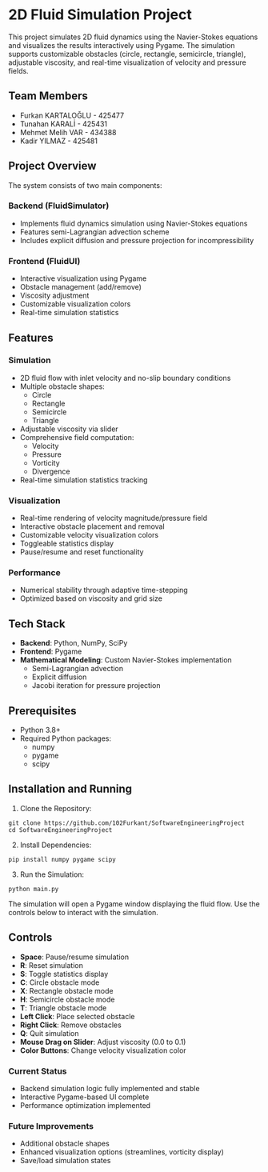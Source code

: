 # 2D Fluid Simulation Project

This project simulates 2D fluid dynamics using the Navier-Stokes equations and visualizes the results interactively using Pygame. The simulation supports customizable obstacles (circle, rectangle,
semicircle, triangle), adjustable viscosity, and real-time visualization of velocity and pressure fields.

## Team Members

- Furkan KARTALOĞLU - 425477
- Tunahan KARALİ - 425431
- Mehmet Melih VAR - 434388
- Kadir YILMAZ - 425481

## Project Overview

The system consists of two main components:

### Backend (FluidSimulator)
- Implements fluid dynamics simulation using Navier-Stokes equations
- Features semi-Lagrangian advection scheme
- Includes explicit diffusion and pressure projection for incompressibility

### Frontend (FluidUI)
- Interactive visualization using Pygame
- Obstacle management (add/remove)
- Viscosity adjustment
- Customizable visualization colors
- Real-time simulation statistics

## Features

### Simulation
- 2D fluid flow with inlet velocity and no-slip boundary conditions
- Multiple obstacle shapes:
  - Circle
  - Rectangle
  - Semicircle
  - Triangle
- Adjustable viscosity via slider
- Comprehensive field computation:
  - Velocity
  - Pressure
  - Vorticity
  - Divergence
- Real-time simulation statistics tracking

### Visualization
- Real-time rendering of velocity magnitude/pressure field
- Interactive obstacle placement and removal
- Customizable velocity visualization colors
- Toggleable statistics display
- Pause/resume and reset functionality

### Performance
- Numerical stability through adaptive time-stepping
- Optimized based on viscosity and grid size

## Tech Stack

- **Backend**: Python, NumPy, SciPy
- **Frontend**: Pygame
- **Mathematical Modeling**: Custom Navier-Stokes implementation
  - Semi-Lagrangian advection
  - Explicit diffusion
  - Jacobi iteration for pressure projection

## Prerequisites

- Python 3.8+
- Required Python packages:
  - numpy
  - pygame
  - scipy

## Installation and Running

1. Clone the Repository:
```
git clone https://github.com/102Furkant/SoftwareEngineeringProject
cd SoftwareEngineeringProject
```

2. Install Dependencies:
```
pip install numpy pygame scipy
```

3. Run the Simulation:
```
python main.py
```

The simulation will open a Pygame window displaying the fluid flow. Use the controls below to interact with the simulation.

## Controls
- **Space**: Pause/resume simulation
- **R**: Reset simulation
- **S**: Toggle statistics display
- **C**: Circle obstacle mode
- **X**: Rectangle obstacle mode
- **H**: Semicircle obstacle mode
- **T**: Triangle obstacle mode
- **Left Click**: Place selected obstacle
- **Right Click**: Remove obstacles
- **Q**: Quit simulation
- **Mouse Drag on Slider**: Adjust viscosity (0.0 to 0.1)
- **Color Buttons**: Change velocity visualization color

### Current Status
- Backend simulation logic fully implemented and stable
- Interactive Pygame-based UI complete
- Performance optimization implemented

### Future Improvements
- Additional obstacle shapes
- Enhanced visualization options (streamlines, vorticity display)
- Save/load simulation states